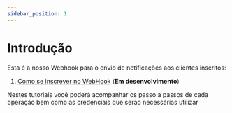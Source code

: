 ```yaml
---
sidebar_position: 1
---
```


# Introdução

Esta é a nosso Webhook para o envio de notificações aos clientes inscritos:

1. [Como se inscrever no WebHook](/docs/tutorials/notifications/how_subscribe.md)   (**Em desenvolvimento**)

Nestes tutoriais você poderá acompanhar os passo a passos de cada operação bem como as credenciais que serão necessárias utilizar